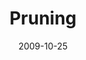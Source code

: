 ---
layout: message
category: message
series: "The Garden"
title: "Pruning"
date: 2009-10-25
audio-description: "Sometimes God will \"prune\" things out of our life - even good things - so that we can bear more fruit over the long-term."
audio: "http://s3.amazonaws.com/crossroadsaudiomessages/Garden3.mp3"
audio-title: "Pruning"
audio-duration: "43:01"
video-description: "Sometimes God will \"prune\" things out of our life - even good things - so that we can bear more fruit over the long-term."
video-title: "Pruning"
video: "https://s3.amazonaws.com/crossroadsvideomessages/Garden3.mp4"
video-poster: "https://www.crossroads.net/uploadedfiles/Garden3-still.jpg"
program-description: ""
program: "http://www.crossroads.net/players/media/hq/10_24-25_09Program.pdf"
program-title: "Pruning (Program)"
notes-description: " "
notes: "http://www.crossroads.net/players/media/hq/SN_10_24-25_09.pdf "
notes-title: "Pruning (Study Notes)"
---